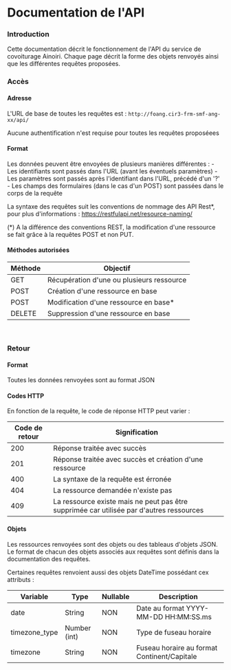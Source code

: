 # Documentation de l'API

### Introduction
Cette documentation décrit le fonctionnement de l'API du service de covoiturage Ainoiri.
Chaque page décrit la forme des objets renvoyés ainsi que les différentes requêtes proposées.

### Accès
#### Adresse
L'URL de base de toutes les requêtes est :
`http://foang.cir3-frm-smf-ang-xx/api/`

Aucune authentification n'est requise pour toutes les requêtes proposéees

#### Format
Les données peuvent être envoyées de plusieurs manières différentes :
    - Les identifiants sont passés dans l'URL (avant les éventuels paramètres)
    - Les paramètres sont passés après l'identifiant dans l'URL, précédé d'un '?'
    - Les champs des formulaires (dans le cas d'un POST) sont passées dans le corps de la requête

La syntaxe des requêtes suit les conventions de nommage des API Rest*, pour plus d'informations :
https://restfulapi.net/resource-naming/

(*) A la différence des conventions REST, la modification d'une ressource se fait grâce à la requêtes
POST et non PUT.

#### Méthodes autorisées
| Méthode                            | Objectif                                   |
| ---------------------------------- | ------------------------------------------ |
| <span class="get">GET</span>       | Récupération d'une ou plusieurs ressource  |
| <span class="post">POST</span>     | Création d'une ressource en base           |
| <span class="post">POST</span>     | Modification d'une ressource en base*      |
| <span class="delete">DELETE</span> | Suppression d'une ressource en base        |

<br>
<div class="page-break"></div>

### Retour
#### Format
Toutes les données renvoyées sont au format JSON

#### Codes HTTP
En fonction de la requête, le code de réponse HTTP peut varier :

| Code de retour                     | Signification                                                                            |
| ---------------------------------- | ---------------------------------------------------------------------------------------- |
| <span class="get">200</span>       | Réponse traitée avec succès                                                              |
| <span class="get">201</span>       | Réponse traitée avec succès et création d'une ressource                                  |
| <span class="delete">400</span>    | La syntaxe de la requête est érronée                                                     |
| <span class="delete">404</span>    | La ressource demandée n'existe pas                                                       |
| <span class="delete">409</span>    | La ressource existe mais ne peut pas être supprimée car utilisée par d'autres ressources |

#### Objets
Les ressources renvoyées sont des objets ou des tableaus d'objets JSON. Le format de chacun
des objets associés aux requêtes sont définis dans la documentation des requêtes.

Certaines requêtes renvoient aussi des objets DateTime possédant cex attributs :

| Variable        | Type                  | Nullable | Description                                  |
| --------------- | --------------------- | -------- | -------------------------------------------- |
| date            | String                | NON      | Date au format YYYY-MM-DD HH:MM:SS.ms        |
| timezone_type   | Number (int)          | NON      | Type de fuseau horaire                       |
| timezone        | String                | NON      | Fuseau horaire au format Continent/Capitale  |